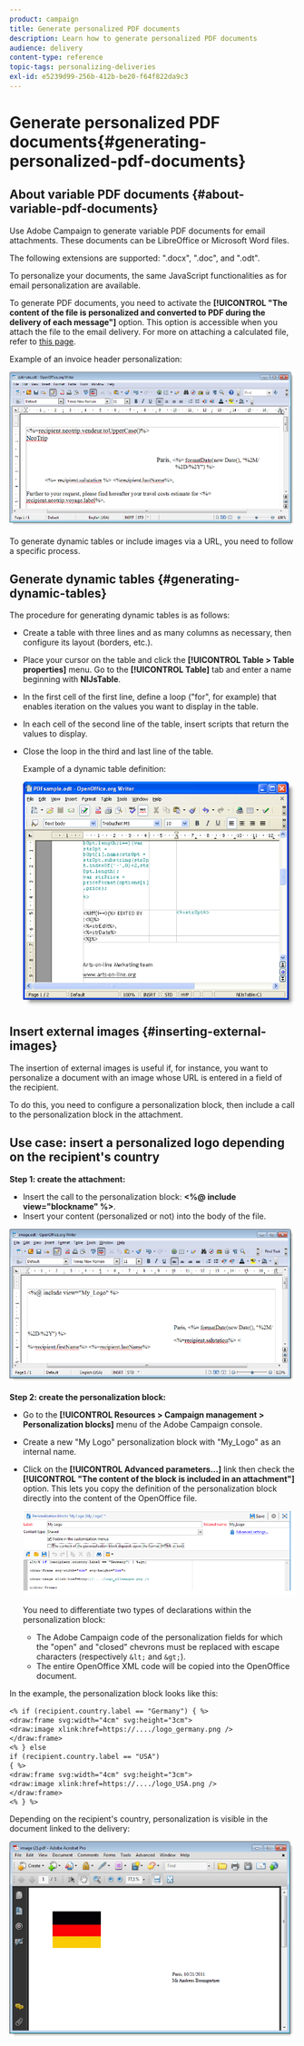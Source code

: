 ```yaml
---
product: campaign
title: Generate personalized PDF documents
description: Learn how to generate personalized PDF documents
audience: delivery
content-type: reference
topic-tags: personalizing-deliveries
exl-id: e5239d99-256b-412b-be20-f64f822da9c3
---
```

# Generate personalized PDF documents{#generating-personalized-pdf-documents}

## About variable PDF documents {#about-variable-pdf-documents}

Use Adobe Campaign to generate variable PDF documents for email attachments. These documents can be LibreOffice or Microsoft Word files.

The following extensions are supported: ".docx", ".doc", and ".odt".

To personalize your documents, the same JavaScript functionalities as for email personalization are available.

To generate PDF documents, you need to activate the **[!UICONTROL "The content of the file is personalized and converted to PDF during the delivery of each message"]** option. This option is accessible when you attach the file to the email delivery. For more on attaching a calculated file, refer to [this page](email/attaching-files.md).

Example of an invoice header personalization:

![](assets/s_ncs_pdf_simple.png)

To generate dynamic tables or include images via a URL, you need to follow a specific process.

## Generate dynamic tables {#generating-dynamic-tables}

The procedure for generating dynamic tables is as follows:

* Create a table with three lines and as many columns as necessary, then configure its layout (borders, etc.).
* Place your cursor on the table and click the **[!UICONTROL Table > Table properties]** menu. Go to the **[!UICONTROL Table]** tab and enter a name beginning with **NlJsTable**.
* In the first cell of the first line, define a loop ("for", for example) that enables iteration on the values you want to display in the table.
* In each cell of the second line of the table, insert scripts that return the values to display.
* Close the loop in the third and last line of the table.

  Example of a dynamic table definition:

  ![](assets/s_ncs_pdf_table.png)

## Insert external images {#inserting-external-images}

The insertion of external images is useful if, for instance, you want to personalize a document with an image whose URL is entered in a field of the recipient.

To do this, you need to configure a personalization block, then include a call to the personalization block in the attachment.

## Use case: insert a personalized logo depending on the recipient's country

**Step 1: create the attachment:**

* Insert the call to the personalization block: **<%@ include view="blockname" %>**.
* Insert your content (personalized or not) into the body of the file.

![](assets/s_ncs_open_office_blocdeperso.png)

**Step 2: create the personalization block:**

* Go to the **[!UICONTROL Resources > Campaign management > Personalization blocks]** menu of the Adobe Campaign console.
* Create a new "My Logo" personalization block with "My_Logo" as an internal name.
* Click on the **[!UICONTROL Advanced parameters...]** link then check the **[!UICONTROL "The content of the block is included in an attachment"]** option. This lets you copy the definition of the personalization block directly into the content of the OpenOffice file.

  ![](assets/s_ncs_pdf_bloc_option.png)

  You need to differentiate two types of declarations within the personalization block:

  * The Adobe Campaign code of the personalization fields for which the "open" and "closed" chevrons must be replaced with escape characters (respectively `&lt;` and `&gt;`).
  * The entire OpenOffice XML code will be copied into the OpenOffice document.

In the example, the personalization block looks like this:

```
<% if (recipient.country.label == "Germany") { %>
<draw:frame svg:width="4cm" svg:height="3cm">
<draw:image xlink:href=https://..../logo_germany.png />
</draw:frame>
<% } else
if (recipient.country.label == "USA")
{ %>
<draw:frame svg:width="4cm" svg:height="3cm">
<draw:image xlink:href=https://..../logo_USA.png />
</draw:frame>
<% } %>
```

Depending on the recipient's country, personalization is visible in the document linked to the delivery:

![](assets/s_ncs_pdf_result.png)
